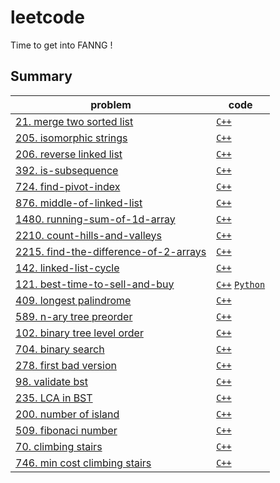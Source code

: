# leetcode
Time to get into FANNG !

## Summary
| problem                                                                                                   | code                                                                                          |
|-----------------------------------------------------------------------------------------------------------|-----------------------------------------------------------------------------------------------|
| [21. merge two sorted list](https://leetcode.com/problems/merge-two-sorted-lists)                         | [`C++`](cpp/21-merge-two-sorted-lists/)                                                       |
| [205. isomorphic strings](https://leetcode.com/problems/isomorphic-strings/)                              | [`C++`](cpp/205-isomorphic-strings/)                                                          |
| [206. reverse linked list](https://leetcode.com/problems/reverse-linked-list/)                            | [`C++`](cpp/206-reverse-linked-list/)                                                         |
| [392. is-subsequence](https://leetcode.com/problems/is-subsequence/)                                      | [`C++`](cpp/392-is-subsequence/)                                                              |
| [724. find-pivot-index](https://leetcode.com/problems/find-pivot-index/)                                  | [`C++`](cpp/724-find-pivot-index/)                                                            |
| [876. middle-of-linked-list](https://leetcode.com/problems/middle-of-the-linked-list/)                    | [`C++`](cpp/876-middle-of-linked-list/)                                                       |
| [1480. running-sum-of-1d-array](https://leetcode.com/problems/running-sum-of-1d-array/)                   | [`C++`](cpp/1480-running-sum-of-1d-array/)                                                    |
| [2210. count-hills-and-valleys](https://leetcode.com/problems/count-hills-and-valleys-in-an-array/)       | [`C++`](cpp/2210-count-hills-and-valleys/)                                                    |
| [2215. find-the-difference-of-2-arrays](https://leetcode.com/problems/find-the-difference-of-two-arrays/) | [`C++`](cpp/2215-find-the-difference-of-2-arrays/)                                            |
| [142. linked-list-cycle](https://leetcode.com/problems/linked-list-cycle-ii/)                             | [`C++`](cpp/142-linked-list-cycle/)                                                           |
| [121. best-time-to-sell-and-buy](https://leetcode.com/problems/best-time-to-buy-and-sell-stock/)          | [`C++`](cpp/121-best-time-to-buy-and-sell/) [`Python`](python/121-best-time-to-buy-and-sell/) |
| [409. longest palindrome](https://leetcode.com/problems/longest-palindrome/)                              | [`C++`](cpp/409-longest-palindrome/)                                                          |
| [589. n-ary tree preorder](https://leetcode.com/problems/n-ary-tree-preorder-traversal/)                  | [`C++`](cpp/589-n-ary-tree-preorder/)                                                         |
| [102. binary tree level order](https://leetcode.com/problems/binary-tree-level-order-traversal/)          | [`C++`](cpp/102-binary-tree-level-order/)                                                     |
| [704. binary search](https://leetcode.com/problems/binary-search/)                                        | [`C++`](cpp/704-binary-search/)                                                               |
| [278. first bad version](https://leetcode.com/problems/first-bad-version/)                                | [`C++`](cpp/278-first-bad-version/)                                                           |
| [98. validate bst](https://leetcode.com/problems/validate-binary-search-tree/)                            | [`C++`](cpp/98-validate-bst/)                                                                 |
| [235. LCA in BST](https://leetcode.com/problems/lowest-common-ancestor-of-a-binary-search-tree/)          | [`C++`](cpp/235-lca-in-bst/)                                                                  |
| [200. number of island](https://leetcode.com/problems/number-of-islands/)                                 | [`C++`](cpp/200-number-of-islands/)                                                           |
| [509. fibonaci number](https://leetcode.com/problems/fibonacci-number/)                                   | [`C++`](cpp/509-fibonacci-number/)                                                            |
| [70. climbing stairs](https://leetcode.com/problems/climbing-stairs)                                      | [`C++`](cpp/70-climbing-stairs/)                                                              |
| [746. min cost climbing stairs](https://leetcode.com/problems/min-cost-climbing-stairs/)                  | [`C++`](cpp/746-min-cost-climbing-stairs/)                                                    |